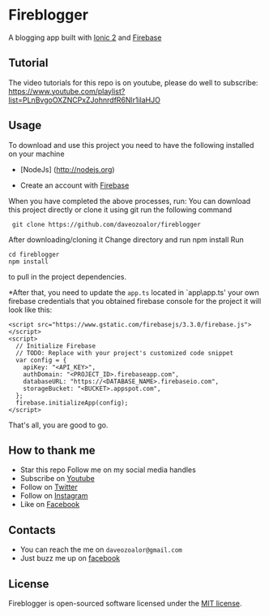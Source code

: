 # Fireblogger 

A blogging app built with [Ionic 2](http://ionicframework.com) and  [Firebase](https://firebase.google.com)

## Tutorial
The video tutorials for this repo is on youtube, please do well to subscribe: https://www.youtube.com/playlist?list=PLnBvgoOXZNCPxZJohnrdfR6Nlr1ilaHJO

## Usage

To download and use this project you need to have the following installed on your machine

* [NodeJs] (http://nodejs.org)

* Create an account with [Firebase](http://firebase.google.com)

When you have completed the above processes, run:
You can download this project directly or clone it using git
run the following command
```
 git clone https://github.com/daveozoalor/fireblogger
`````

After downloading/cloning it
Change directory and run npm install
Run
```
cd fireblogger
npm install
```
to pull in the project dependencies.

*After that, you need to update the `app.ts` located in `app\app.ts' your own firebase credentials that you obtained firebase console for the project
it will look like this:

```
<script src="https://www.gstatic.com/firebasejs/3.3.0/firebase.js"></script>
<script>
  // Initialize Firebase
  // TODO: Replace with your project's customized code snippet
  var config = {
    apiKey: "<API_KEY>",
    authDomain: "<PROJECT_ID>.firebaseapp.com",
    databaseURL: "https://<DATABASE_NAME>.firebaseio.com",
    storageBucket: "<BUCKET>.appspot.com",
  };
  firebase.initializeApp(config);
</script>
```

That's all, you are good to go.

## How to thank me
* Star this repo
Follow me on my social media handles
* Subscribe on [Youtube](http://youtube.com/c/braintemorg)
* Follow on [Twitter](http://twitter.com/braintem)
* Follow on [Instagram](http://instagram.com/daveozoalor)
* Like on [Facebook](http://fb.com/braintem)


## Contacts

* You can reach the me on `daveozoalor@gmail.com`
* Just buzz me up on [facebook](http://facebook.com/daveozoalor)

## License

Fireblogger is open-sourced software licensed under the [MIT license](http://opensource.org/licenses/MIT).

